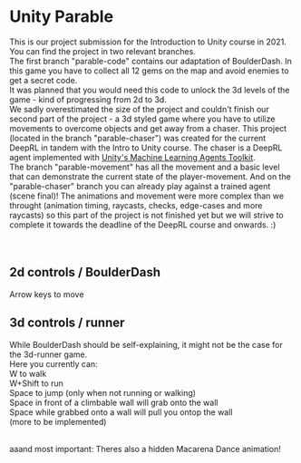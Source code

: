 # Unity Parable
This is our project submission for the Introduction to Unity course in 2021.<br>
You can find the project in two relevant branches.<br>
The first branch "parable-code" contains our adaptation of BoulderDash. In this game you have to collect all 12 gems on the map and avoid enemies to get a secret code.<br> It was planned that you would need this code to unlock the 3d levels of the game - kind of progressing from 2d to 3d.<br>
We sadly overestimated the size of the project and couldn't finish our second part of the project - a 3d styled game where you have to utilize movements to overcome objects and get away from a chaser. This project (located in the branch "parable-chaser") was created for the current DeepRL in tandem with the Intro to Unity course. The chaser is a DeepRL agent implemented with [Unity's Machine Learning Agents Toolkit](https://github.com/Unity-Technologies/ml-agents).<br> The branch "parable-movement" has all the movement and a basic level that can demonstrate the current state of the player-movement. And on the "parable-chaser" branch you can already play against a trained agent (scene final)!
The animations and movement were more complex than we throught (animation timing, raycasts, checks, edge-cases and more raycasts) so this part of the project is not finished yet but we will strive to complete it towards the deadline of the DeepRL course and onwards. :)<br>
<br><br>

<h2>2d controls / BoulderDash</h2>
Arrow keys to move

<h2>3d controls / runner</h2>
While BoulderDash should be self-explaining, it might not be the case for the 3d-runner game. <br> Here you currently can: <br>
W to walk <br>
W+Shift to run <br>
Space to jump (only when not running or walking) <br>
Space in front of a climbable wall will grab onto the wall <br>
Space while grabbed onto a wall will pull you ontop the wall <br>
(more to be implemented) <br>
<br>

aaand most important: Theres also a hidden Macarena Dance animation!
